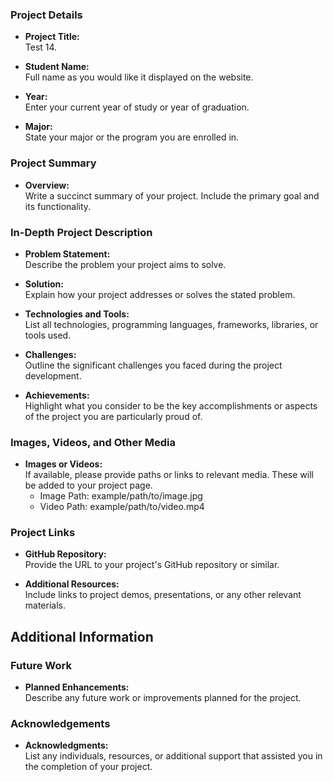 ### Project Details

- **Project Title:**  
  Test 14.

- **Student Name:**  
  Full name as you would like it displayed on the website.

- **Year:**  
  Enter your current year of study or year of graduation.

- **Major:**  
  State your major or the program you are enrolled in.

### Project Summary

- **Overview:**  
  Write a succinct summary of your project. Include the primary goal and its functionality.

### In-Depth Project Description

- **Problem Statement:**  
  Describe the problem your project aims to solve.

- **Solution:**  
  Explain how your project addresses or solves the stated problem.

- **Technologies and Tools:**  
  List all technologies, programming languages, frameworks, libraries, or tools used.

- **Challenges:**  
  Outline the significant challenges you faced during the project development.

- **Achievements:**  
  Highlight what you consider to be the key accomplishments or aspects of the project you are particularly proud of.

### Images, Videos, and Other Media

- **Images or Videos:**  
  If available, please provide paths or links to relevant media. These will be added to your project page.  
  - Image Path: example/path/to/image.jpg  
  - Video Path: example/path/to/video.mp4  

### Project Links

- **GitHub Repository:**  
  Provide the URL to your project's GitHub repository or similar.

- **Additional Resources:**  
  Include links to project demos, presentations, or any other relevant materials.


## Additional Information

### Future Work

- **Planned Enhancements:**  
  Describe any future work or improvements planned for the project.

### Acknowledgements

- **Acknowledgments:**  
  List any individuals, resources, or additional support that assisted you in the completion of your project.
